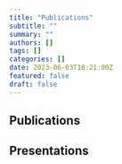 ```yaml
---
title: "Publications"
subtitle: ""
summary: ""
authors: []
tags: []
categories: []
date: 2023-06-03T18:21:00Z
featured: false
draft: false
---
```


## Publications

## Presentations
